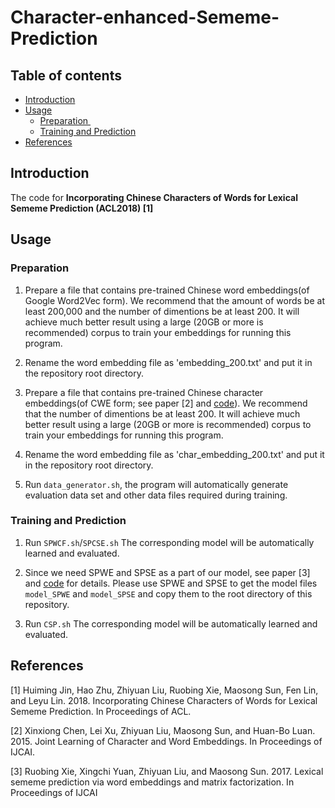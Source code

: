 # Character-enhanced-Sememe-Prediction

## Table of contents

* [Introduction](#introduction)
* [Usage](#usage)
   * [Preparation ](#preparation)
   * [Training and Prediction](#training-and-prediction)
* [References](#references)


## Introduction
The code for **Incorporating Chinese Characters of Words for Lexical Sememe Prediction (ACL2018) [1]**

## Usage
### Preparation 
1. Prepare a file that contains pre-trained Chinese word embeddings(of Google Word2Vec form). We recommend that the amount of words be at least 200,000 and the number of dimentions be at least 200. It will achieve much better result using a large (20GB or more is recommended) corpus to train your embeddings for running this program. 

2. Rename the word embedding file as 'embedding_200.txt' and put it in the repository root directory.

3. Prepare a file that contains pre-trained Chinese character embeddings(of CWE form; see paper [2] and [code](https://github.com/Leonard-Xu/CWE)). We recommend that the number of dimentions be at least 200. It will achieve much better result using a large (20GB or more is recommended) corpus to train your embeddings for running this program.

4. Rename the word embedding file as 'char_embedding_200.txt' and put it in the repository root directory.

5. Run `data_generator.sh`, the program will automatically generate evaluation data set and other data files required during training.

### Training and Prediction
1. Run `SPWCF.sh`/`SPCSE.sh` The corresponding model will be automatically learned and evaluated.

2. Since we need SPWE and SPSE as a part of our model, see paper [3] and [code](https://github.com/thunlp/sememe_prediction) for details. Please use SPWE and SPSE to get the model files `model_SPWE` and `model_SPSE` and copy them to the root directory of this repository.

3. Run `CSP.sh` The corresponding model will be automatically learned and evaluated.


## References
[1] Huiming Jin, Hao Zhu, Zhiyuan Liu, Ruobing Xie, Maosong Sun, Fen Lin, and Leyu Lin. 2018. Incorporating Chinese Characters of Words for Lexical Sememe Prediction. In Proceedings of ACL.

[2] Xinxiong Chen, Lei Xu, Zhiyuan Liu, Maosong Sun, and Huan-Bo Luan. 2015. Joint Learning of Character and Word Embeddings. In Proceedings of IJCAI.

[3] Ruobing Xie, Xingchi Yuan, Zhiyuan Liu, and Maosong Sun. 2017. Lexical sememe prediction via word embeddings and matrix factorization. In Proceedings of IJCAI

